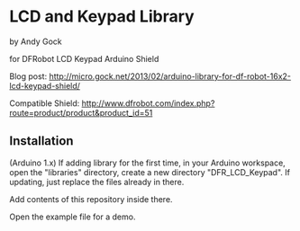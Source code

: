 
LCD and Keypad Library
======================

by Andy Gock

for DFRobot LCD Keypad Arduino Shield

Blog post:
http://micro.gock.net/2013/02/arduino-library-for-df-robot-16x2-lcd-keypad-shield/

Compatible Shield:
http://www.dfrobot.com/index.php?route=product/product&product_id=51

Installation
------------

(Arduino 1.x) If adding library for the first time, in your Arduino workspace, open the "libraries" directory, create a new directory "DFR_LCD_Keypad". If updating, just replace the files already in there.

Add contents of this repository inside there.

Open the example file for a demo.
